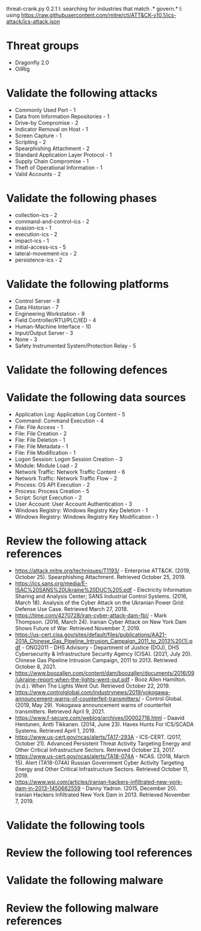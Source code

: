 threat-crank.py 0.2.1
I: searching for industries that match .* govern.*
I: using https://raw.githubusercontent.com/mitre/cti/ATT&CK-v10.1/ics-attack/ics-attack.json
# Threat groups

* Dragonfly 2.0
* OilRig

# Validate the following attacks

* Commonly Used Port - 1
* Data from Information Repositories - 1
* Drive-by Compromise - 2
* Indicator Removal on Host - 1
* Screen Capture - 1
* Scripting - 2
* Spearphishing Attachment - 2
* Standard Application Layer Protocol - 1
* Supply Chain Compromise - 1
* Theft of Operational Information - 1
* Valid Accounts - 2

# Validate the following phases

* collection-ics - 2
* command-and-control-ics - 2
* evasion-ics - 1
* execution-ics - 2
* impact-ics - 1
* initial-access-ics - 5
* lateral-movement-ics - 2
* persistence-ics - 2

# Validate the following platforms

* Control Server - 8
* Data Historian - 7
* Engineering Workstation - 9
* Field Controller/RTU/PLC/IED - 4
* Human-Machine Interface - 10
* Input/Output Server - 3
* None - 3
* Safety Instrumented System/Protection Relay - 5

# Validate the following defences


# Validate the following data sources

* Application Log: Application Log Content - 5
* Command: Command Execution - 4
* File: File Access - 1
* File: File Creation - 2
* File: File Deletion - 1
* File: File Metadata - 1
* File: File Modification - 1
* Logon Session: Logon Session Creation - 3
* Module: Module Load - 2
* Network Traffic: Network Traffic Content - 6
* Network Traffic: Network Traffic Flow - 2
* Process: OS API Execution - 2
* Process: Process Creation - 5
* Script: Script Execution - 2
* User Account: User Account Authentication - 3
* Windows Registry: Windows Registry Key Deletion - 1
* Windows Registry: Windows Registry Key Modification - 1

# Review the following attack references

* https://attack.mitre.org/techniques/T1193/ - Enterprise ATT&CK. (2019, October 25). Spearphishing Attachment. Retrieved October 25, 2019.
* https://ics.sans.org/media/E-ISAC%20SANS%20Ukraine%20DUC%205.pdf - Electricity Information Sharing and Analysis Center; SANS Industrial Control Systems. (2016, March 18). Analysis of the Cyber Attack on the Ukranian Power Grid: Defense Use Case. Retrieved March 27, 2018.
* https://time.com/4270728/iran-cyber-attack-dam-fbi/ - Mark Thompson. (2016, March 24). Iranian Cyber Attack on New York Dam Shows Future of War. Retrieved November 7, 2019.
* https://us-cert.cisa.gov/sites/default/files/publications/AA21-201A_Chinese_Gas_Pipeline_Intrusion_Campaign_2011_to_2013%20(1).pdf - ONG2011 - DHS Advisory - Department of Justice (DOJ), DHS Cybersecurity & Infrastructure Security Agency (CISA). (2021, July 20). Chinese Gas Pipeline Intrusion Campaign, 2011 to 2013. Retrieved October 8, 2021.
* https://www.boozallen.com/content/dam/boozallen/documents/2016/09/ukraine-report-when-the-lights-went-out.pdf - Booz Allen Hamilton. (n.d.). When The Lights Went Out. Retrieved October 22, 2019.
* https://www.controlglobal.com/industrynews/2019/yokogawa-announcement-warns-of-counterfeit-transmitters/ - Control Global. (2019, May 29). Yokogawa announcement warns of counterfeit transmitters. Retrieved April 9, 2021.
* https://www.f-secure.com/weblog/archives/00002718.html - Daavid Hentunen, Antti Tikkanen. (2014, June 23). Havex Hunts For ICS/SCADA Systems. Retrieved April 1, 2019.
* https://www.us-cert.gov/ncas/alerts/TA17-293A - ICS-CERT. (2017, October 21). Advanced Persistent Threat Activity Targeting Energy and Other Critical Infrastructure Sectors. Retrieved October 23, 2017.
* https://www.us-cert.gov/ncas/alerts/TA18-074A - NCAS. (2018, March 15). Alert (TA18-074A) Russian Government Cyber Activity Targeting Energy and Other Critical Infrastructure Sectors. Retrieved October 11, 2019.
* https://www.wsj.com/articles/iranian-hackers-infiltrated-new-york-dam-in-2013-1450662559 - Danny Yadron. (2015, December 20). Iranian Hackers Infiltrated New York Dam in 2013. Retrieved November 7, 2019.

# Validate the following tools


# Review the following tool references


# Validate the following malware


# Review the following malware references


